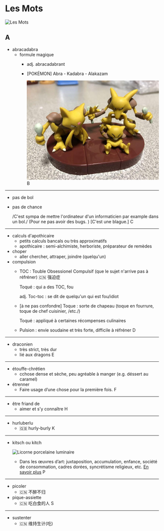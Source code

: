 # Les Mots
![Les Mots](./Figures/les_mots.jpg)

A
---
* abracadabra
  - formule magique
    + adj. abracadabrant
    + [POKÉMON] Abra - Kadabra - Alakazam
	
	  ![Casey](./Figures/casey.jpg)
B
---
* pas de bol
- pas de chance

  /C'est sympa de mettre l'ordinateur d'un informaticien par example dans un bol./ (Pour ne pas avoir des bugs. ) [C'est une blague.]
C
---
* calculs d'apothicaire	
  - petits calculs bancals ou très approximatifs
  - apothicaire : semi-alchimiste, herboriste, préparateur de remèdes
* choper
  - aller chercher, attraper, joindre (quelqu'un)
* compulsion
  - TOC : Touble Obsessionel Compulsif (que le sujet n'arrive pas à réfréner) :cn: 强迫症

    Toqué : qui a des TOC, fou

    adj. Toc-toc : se dit de quelqu'un qui est fou/idiot
  - [à ne pas confondre] Toque : sorte de chapeau (toque en fourrure, toque de chef cuisinier, /etc./)

    Toqué : appliqué à certaines récompenses culinaires
  - Pulsion : envie soudaine et très forte, difficile à réfréner
D
---
* draconien
  - très strict, très dur
  - lié aux dragons
E
---
* étouffe-chrétien
  - cchose dense et sèche, peu agréable à manger (e.g. déssert au caramel)
* étrenner
  - Faire usage d’une chose pour la première fois.
F
---
* être friand de
  - aimer et s'y connaître
H
---
* hurluberlu
  - :uk: hurly-burly
K
---
* kitsch
  ou kitch

  ![Licorne porcelaine luminaire](./Figures/veilleuse_licorne_porcelaine_enfant_luminaire.jpg)
  - Dans les œuvres d’art: juxtaposition, accumulation, enfance, société de consommation, cadres dorées, syncrétisme religieux, etc. [En savoir plus](https://mlleaartus.wordpress.com/2017/07/27/le-kitsch-cest-quoi/)
P
---
* picoler
  - :cn: 不醉不归
* pique-assiette
  - :cn: 吃白食的人
S
---
* sustenter
  - :cn: 维持生计(吃)
